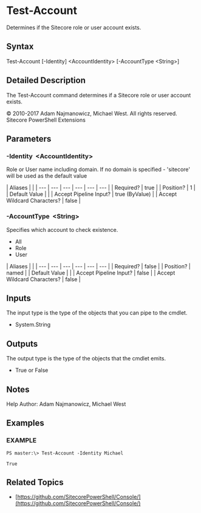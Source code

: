 # Test-Account

Determines if the Sitecore role or user account exists.

## Syntax

Test-Account \[-Identity\] &lt;AccountIdentity&gt; \[-AccountType &lt;String&gt;\]

## Detailed Description

The Test-Account command determines if a Sitecore role or user account exists.

© 2010-2017 Adam Najmanowicz, Michael West. All rights reserved. Sitecore PowerShell Extensions

## Parameters

### -Identity  &lt;AccountIdentity&gt;

Role or User name including domain. If no domain is specified - 'sitecore' will be used as the default value

| Aliases |  |
| --- | --- | --- | --- | --- | --- |
| Required? | true |
| Position? | 1 |
| Default Value |  |
| Accept Pipeline Input? | true \(ByValue\) |
| Accept Wildcard Characters? | false |

### -AccountType  &lt;String&gt;

Specifies which account to check existence.

* All
* Role
* User 

| Aliases |  |
| --- | --- | --- | --- | --- | --- |
| Required? | false |
| Position? | named |
| Default Value |  |
| Accept Pipeline Input? | false |
| Accept Wildcard Characters? | false |

## Inputs

The input type is the type of the objects that you can pipe to the cmdlet.

* System.String 

## Outputs

The output type is the type of the objects that the cmdlet emits.

* True or False 

## Notes

Help Author: Adam Najmanowicz, Michael West

## Examples

### EXAMPLE

```text
PS master:\> Test-Account -Identity Michael

True
```

## Related Topics

* [https://github.com/SitecorePowerShell/Console/](https://github.com/SitecorePowerShell/Console/) 

